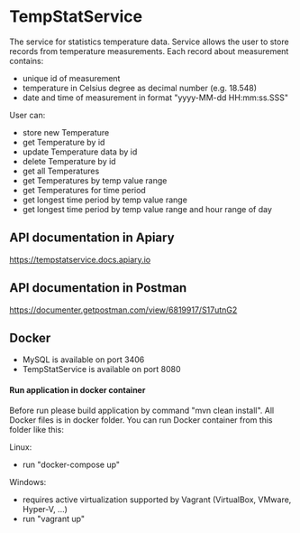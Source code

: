 # TempStatService
The service for statistics temperature data. 
Service allows the user to store records from temperature measurements. 
Each record about measurement contains:
- unique id of measurement
- temperature in Celsius degree as decimal number (e.g. 18.548)
- date and time of measurement in format "yyyy-MM-dd HH:mm:ss.SSS"


User can:
- store new Temperature
- get Temperature by id
- update Temperature data by id
- delete Temperature by id
- get all Temperatures
- get Temperatures by temp value range
- get Temperatures for time period
- get longest time period by temp value range
- get longest time period by temp value range and hour range of day

## API documentation in Apiary 
https://tempstatservice.docs.apiary.io

## API documentation in Postman 
https://documenter.getpostman.com/view/6819917/S17utnG2 

## Docker
- MySQL is available on port 3406
- TempStatService is available on port 8080
#### Run application in docker container
Before run please build application by command "mvn clean install".
All Docker files is in docker folder. You can run Docker container from this folder like this:

Linux: 
- run "docker-compose up"

Windows:
- requires active virtualization supported by Vagrant (VirtualBox, VMware, Hyper-V, ...)  
- run "vagrant up"
